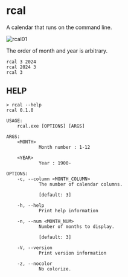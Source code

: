 # rcal

A calendar that runs on the command line.

![rcal01](rcal_01.png)

The order of month and year is arbitrary.
```
rcal 3 2024
rcal 2024 3
rcal 3
```


## HELP

```
> rcal --help
rcal 0.1.0

USAGE:
    rcal.exe [OPTIONS] [ARGS]

ARGS:
    <MONTH>
            Month number : 1-12

    <YEAR>
            Year : 1900-

OPTIONS:
    -c, --column <MONTH_COLUMN>
            The number of calendar columns.

            [default: 3]

    -h, --help
            Print help information

    -n, --num <MONTH_NUM>
            Number of months to display.

            [default: 3]

    -V, --version
            Print version information

    -z, --nocolor
            No colorize.
```
